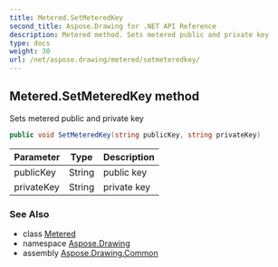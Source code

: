 ```yaml
---
title: Metered.SetMeteredKey
second_title: Aspose.Drawing for .NET API Reference
description: Metered method. Sets metered public and private key
type: docs
weight: 30
url: /net/aspose.drawing/metered/setmeteredkey/
---
```

## Metered.SetMeteredKey method

Sets metered public and private key

```csharp
public void SetMeteredKey(string publicKey, string privateKey)
```

| Parameter | Type | Description |
| --- | --- | --- |
| publicKey | String | public key |
| privateKey | String | private key |

### See Also

* class [Metered](../)
* namespace [Aspose.Drawing](../../metered/)
* assembly [Aspose.Drawing.Common](../../../)


